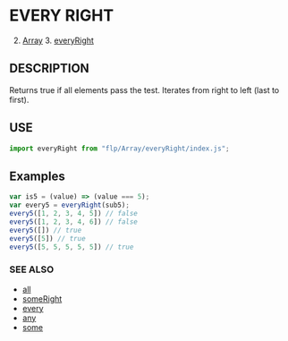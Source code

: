 # EVERY RIGHT

2. [Array](../README.md)
    3. [everyRight](./README.md)

## DESCRIPTION
Returns true if all elements pass the test. Iterates from right to left (last to first).


## USE

```javascript
import everyRight from "flp/Array/everyRight/index.js";
```

## Examples

```javascript
var is5 = (value) => (value === 5);
var every5 = everyRight(sub5);
every5([1, 2, 3, 4, 5]) // false
every5([1, 2, 3, 4, 6]) // false
every5([]) // true
every5([5]) // true
every5([5, 5, 5, 5, 5]) // true
```

### SEE ALSO

- [all](../all/README.md)
- [someRight](../someRight/README.md)
- [every](../every/README.md)
- [any](../any/README.md)
- [some](../some/README.md)
